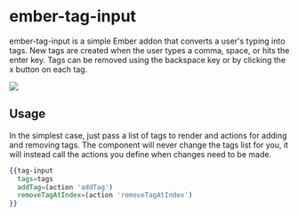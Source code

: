 # ember-tag-input

ember-tag-input is a simple Ember addon that converts a user's typing into tags. New tags are created when the user types a comma, space, or hits the enter key. Tags can be removed using the backspace key or by clicking the x button on each tag.

![](http://i.imgur.com/aVRvs7z.png)

## Usage

In the simplest case, just pass a list of tags to render and actions for adding and removing tags. The component will never change the tags list for you, it will instead call the actions you define when changes need to be made.

```handlebars
{{tag-input
  tags=tags
  addTag=(action 'addTag')
  removeTagAtIndex=(action 'removeTagAtIndex')
}}
```
